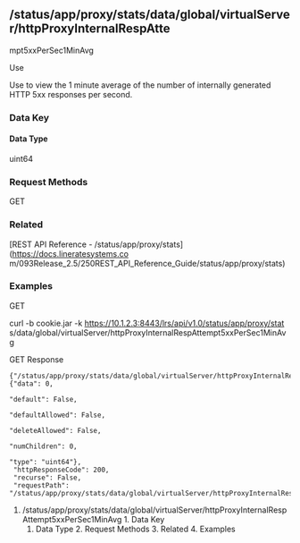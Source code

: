 ## /status/app/proxy/stats/data/global/virtualServer/httpProxyInternalRespAtte
mpt5xxPerSec1MinAvg

Use

Use to view the 1 minute average of the number of internally generated HTTP
5xx responses per second.

### Data Key

#### Data Type

uint64

### Request Methods

GET

### Related

[REST API Reference - /status/app/proxy/stats](https://docs.lineratesystems.co
m/093Release_2.5/250REST_API_Reference_Guide/status/app/proxy/stats)

### Examples

GET

curl -b cookie.jar -k https://10.1.2.3:8443/lrs/api/v1.0/status/app/proxy/stat
s/data/global/virtualServer/httpProxyInternalRespAttempt5xxPerSec1MinAvg

GET Response

    
    {"/status/app/proxy/stats/data/global/virtualServer/httpProxyInternalRespAttempt5xxPerSec1MinAvg": {"data": 0,
                                                                                                      "default": False,
                                                                                                      "defaultAllowed": False,
                                                                                                      "deleteAllowed": False,
                                                                                                      "numChildren": 0,
                                                                                                      "type": "uint64"},
     "httpResponseCode": 200,
     "recurse": False,
     "requestPath": "/status/app/proxy/stats/data/global/virtualServer/httpProxyInternalRespAttempt5xxPerSec1MinAvg"}
    

  1. /status/app/proxy/stats/data/global/virtualServer/httpProxyInternalRespAttempt5xxPerSec1MinAvg
    1. Data Key
      1. Data Type
    2. Request Methods
    3. Related
    4. Examples

